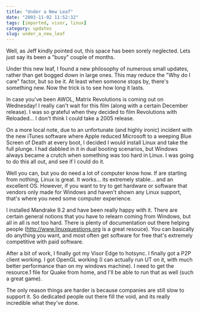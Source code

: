 ```yaml
---
title: "Under a New Leaf"
date: "2003-11-02 11:52:32"
tags: [imported, visor, linux]
category: updates
slug: under_a_new_leaf
---
```

	
Well, as Jeff kindly pointed out, this space has been sorely neglected.  Lets just say its been a "busy" couple of months.

Under this new leaf, I found a new philosophy of numerous small updates, rather than get bogged down in large ones.  This may reduce the "Why do I care" factor, but so be it.  At least when someone stops by, there's something new.  Now the trick is to see how long it lasts.

In case you've been AWOL, Matrix Revolutions is coming out on Wednesday!  I really can't wait for this film (along with a certain December release).  I was so grateful when they decided to film Revolutions with Reloaded... I don't think I could take a 2005 release.

On a more local note, due to an unfortunate (and highly ironic) incident with the new iTunes software where Apple reduced Microsoft to a weeping Blue Screen of Death at every boot, I decided I would install Linux and take the full plunge.  I had dabbled in it in dual booting scenarios, but Windows always became a crutch when something was too hard in Linux.  I was going to do this all out, and see if I could do it.

Well you can, but you do need a lot of computer know how.  If are starting from nothing, Linux is great.  It works... its extremely stable... and an excellent OS.  However, if you want to try to get hardware or software that vendors only made for Windows and haven't shown any Linux support, that's where you need some computer experience.

I installed Mandrake 9.2 and have been really happy with it.  There are certain general notions that you have to relearn coming from Windows, but all in all is not too hard.  There is plenty of documentation out there helping people (http://www.linuxquestions.org is a great resouce).  You can basically do anything you want, and most often get software for free that's extremely competitive with paid software.

After a bit of work, I finally got my Visor Edge to hotsync.  I finally got a P2P client working.  I got OpenGL working (I can actually run UT on it, with much better performance than on my windows machine).  I need to get the resource.1 file for Quake from home, and I'll be able to run that as well (such a great game).

The only reason things are harder is because companies are still slow to support it.  So dedicated people out there fill the void, and its really incredible what they've done.
